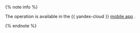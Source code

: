 {% note info %}

The operation is available in the {{ yandex-cloud }} [mobile app](/mobile-app) .

{% endnote %}
